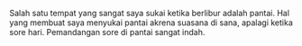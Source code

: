 Salah satu tempat yang sangat saya sukai ketika berlibur adalah pantai. Hal yang membuat saya menyukai pantai akrena suasana di sana, apalagi ketika sore hari. Pemandangan sore di pantai sangat indah.